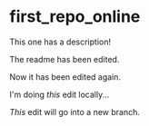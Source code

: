 # first_repo_online
This one has a description!

The readme has been edited.

Now it has been edited again.

I'm doing *this* edit locally...

*This* edit will go into a new branch.
